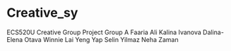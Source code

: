 # Creative_sy
ECS520U Creative Group Project
Group A 
Faaria Ali
Kalina Ivanova
Dalina-Elena Otava
Winnie Lai Yeng Yap
Selin Yilmaz
Neha Zaman
